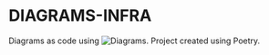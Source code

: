 # DIAGRAMS-INFRA

Diagrams as code using ![Diagrams](https://github.com/mingrammer/diagrams). Project created using Poetry.